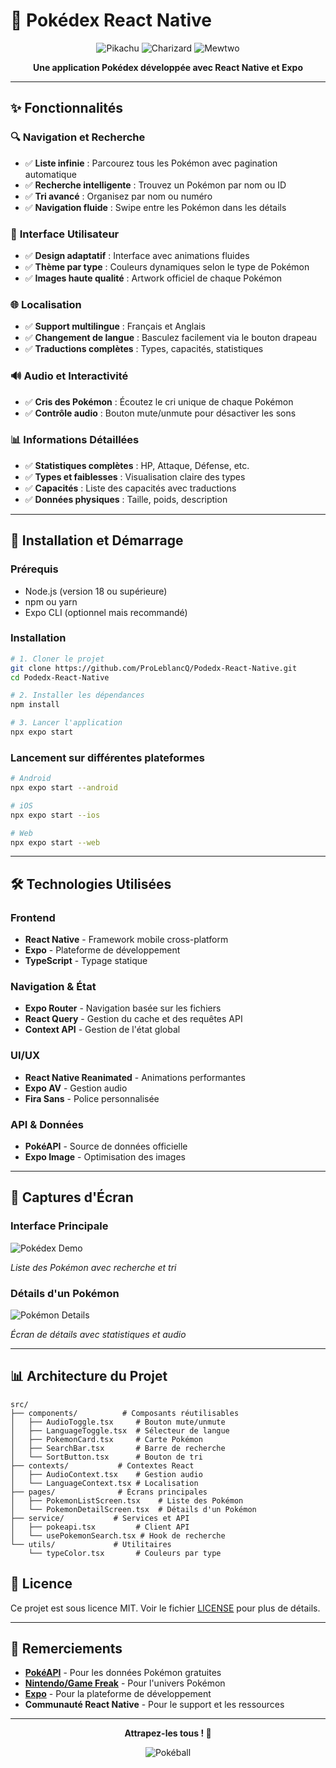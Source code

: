 # 📱 Pokédex React Native

<div align="center">

![Pikachu](https://raw.githubusercontent.com/PokeAPI/sprites/master/sprites/pokemon/other/official-artwork/25.png)
![Charizard](https://raw.githubusercontent.com/PokeAPI/sprites/master/sprites/pokemon/other/official-artwork/6.png)
![Mewtwo](https://raw.githubusercontent.com/PokeAPI/sprites/master/sprites/pokemon/other/official-artwork/150.png)

**Une application Pokédex développée avec React Native et Expo**

</div>

---

## ✨ Fonctionnalités

### 🔍 **Navigation et Recherche**
- ✅ **Liste infinie** : Parcourez tous les Pokémon avec pagination automatique
- ✅ **Recherche intelligente** : Trouvez un Pokémon par nom ou ID
- ✅ **Tri avancé** : Organisez par nom ou numéro
- ✅ **Navigation fluide** : Swipe entre les Pokémon dans les détails

### 🎨 **Interface Utilisateur**
- ✅ **Design adaptatif** : Interface avec animations fluides
- ✅ **Thème par type** : Couleurs dynamiques selon le type de Pokémon
- ✅ **Images haute qualité** : Artwork officiel de chaque Pokémon

### 🌐 **Localisation**
- ✅ **Support multilingue** : Français et Anglais
- ✅ **Changement de langue** : Basculez facilement via le bouton drapeau
- ✅ **Traductions complètes** : Types, capacités, statistiques

### 🔊 **Audio et Interactivité**
- ✅ **Cris des Pokémon** : Écoutez le cri unique de chaque Pokémon
- ✅ **Contrôle audio** : Bouton mute/unmute pour désactiver les sons

### 📊 **Informations Détaillées**
- ✅ **Statistiques complètes** : HP, Attaque, Défense, etc.
- ✅ **Types et faiblesses** : Visualisation claire des types
- ✅ **Capacités** : Liste des capacités avec traductions
- ✅ **Données physiques** : Taille, poids, description

---

## 🚀 Installation et Démarrage

### Prérequis
- Node.js (version 18 ou supérieure)
- npm ou yarn
- Expo CLI (optionnel mais recommandé)

### Installation

```bash
# 1. Cloner le projet
git clone https://github.com/ProLeblancQ/Podedx-React-Native.git
cd Podedx-React-Native

# 2. Installer les dépendances
npm install

# 3. Lancer l'application
npx expo start
```

### Lancement sur différentes plateformes

```bash
# Android
npx expo start --android

# iOS
npx expo start --ios

# Web
npx expo start --web
```

---

## 🛠️ Technologies Utilisées

### **Frontend**
- **React Native** - Framework mobile cross-platform
- **Expo** - Plateforme de développement
- **TypeScript** - Typage statique

### **Navigation & État**
- **Expo Router** - Navigation basée sur les fichiers
- **React Query** - Gestion du cache et des requêtes API
- **Context API** - Gestion de l'état global

### **UI/UX**
- **React Native Reanimated** - Animations performantes
- **Expo AV** - Gestion audio
- **Fira Sans** - Police personnalisée

### **API & Données**
- **PokéAPI** - Source de données officielle
- **Expo Image** - Optimisation des images

---

## 📱 Captures d'Écran

### Interface Principale
![Pokédex Demo](assets/images/Screenshot-List.png)

*Liste des Pokémon avec recherche et tri*

### Détails d'un Pokémon  
![Pokémon Details](assets/images/Screenshot-Details.png)

*Écran de détails avec statistiques et audio*

---

## 📊 Architecture du Projet

```
src/
├── components/          # Composants réutilisables
│   ├── AudioToggle.tsx     # Bouton mute/unmute
│   ├── LanguageToggle.tsx  # Sélecteur de langue
│   ├── PokemonCard.tsx     # Carte Pokémon
│   ├── SearchBar.tsx       # Barre de recherche
│   └── SortButton.tsx      # Bouton de tri
├── contexts/           # Contextes React
│   ├── AudioContext.tsx    # Gestion audio
│   └── LanguageContext.tsx # Localisation
├── pages/              # Écrans principales
│   ├── PokemonListScreen.tsx    # Liste des Pokémon
│   └── PokemonDetailScreen.tsx  # Détails d'un Pokémon
├── service/           # Services et API
│   ├── pokeapi.tsx         # Client API
│   └── usePokemonSearch.tsx # Hook de recherche
└── utils/             # Utilitaires
    └── typeColor.tsx       # Couleurs par type
```


## 📄 Licence

Ce projet est sous licence MIT. Voir le fichier [LICENSE](LICENSE) pour plus de détails.

---

## 🙏 Remerciements

- **[PokéAPI](https://pokeapi.co/)** - Pour les données Pokémon gratuites
- **[Nintendo/Game Freak](https://www.pokemon.com/)** - Pour l'univers Pokémon
- **[Expo](https://expo.dev/)** - Pour la plateforme de développement
- **Communauté React Native** - Pour le support et les ressources

---

<div align="center">

**Attrapez-les tous ! 🎯**

![Pokéball](https://raw.githubusercontent.com/PokeAPI/sprites/master/sprites/items/poke-ball.png)

</div>